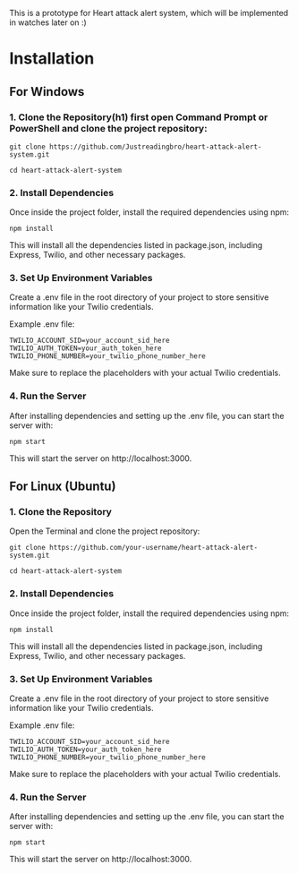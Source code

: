 This is a prototype for Heart attack alert system, which will be implemented in watches later on :)

# Installation

## For Windows

### 1. Clone the Repository(h1) first open Command Prompt or PowerShell and clone the project repository:

```
git clone https://github.com/Justreadingbro/heart-attack-alert-system.git

cd heart-attack-alert-system
```

### 2. Install Dependencies
   
Once inside the project folder, install the required dependencies using npm:
```
npm install
```
This will install all the dependencies listed in package.json, including Express, Twilio, and other necessary packages.

### 3. Set Up Environment Variables
   
Create a .env file in the root directory of your project to store sensitive information like your Twilio credentials.

Example .env file:
```
TWILIO_ACCOUNT_SID=your_account_sid_here
TWILIO_AUTH_TOKEN=your_auth_token_here
TWILIO_PHONE_NUMBER=your_twilio_phone_number_here
```
Make sure to replace the placeholders with your actual Twilio credentials.

### 4. Run the Server
   
After installing dependencies and setting up the .env file, you can start the server with:

```
npm start
```
This will start the server on http://localhost:3000.


## For Linux (Ubuntu)

### 1. Clone the Repository
   
Open the Terminal and clone the project repository:

```
git clone https://github.com/your-username/heart-attack-alert-system.git

cd heart-attack-alert-system
```
### 2. Install Dependencies

Once inside the project folder, install the required dependencies using npm:

```
npm install
```
This will install all the dependencies listed in package.json, including Express, Twilio, and other necessary packages.

### 3. Set Up Environment Variables
   
Create a .env file in the root directory of your project to store sensitive information like your Twilio credentials.

Example .env file:
```
TWILIO_ACCOUNT_SID=your_account_sid_here
TWILIO_AUTH_TOKEN=your_auth_token_here
TWILIO_PHONE_NUMBER=your_twilio_phone_number_here
```
Make sure to replace the placeholders with your actual Twilio credentials.

### 4. Run the Server
   
   
After installing dependencies and setting up the .env file, you can start the server with:

```
npm start
```
This will start the server on http://localhost:3000.
